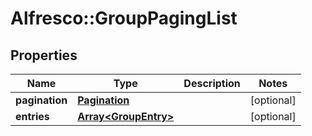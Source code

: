 # Alfresco::GroupPagingList

## Properties
Name | Type | Description | Notes
------------ | ------------- | ------------- | -------------
**pagination** | [**Pagination**](Pagination.md) |  | [optional] 
**entries** | [**Array&lt;GroupEntry&gt;**](GroupEntry.md) |  | [optional] 


